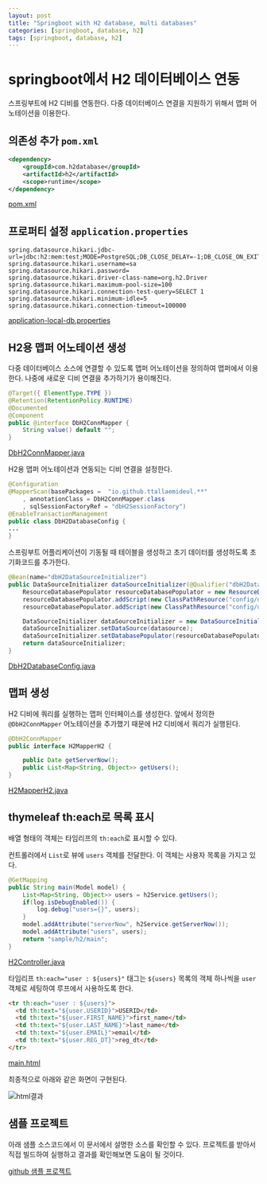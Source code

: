```yaml
---
layout: post
title: "Springboot with H2 database, multi databases"
categories: [springboot, database, h2]
tags: [springboot, database, h2]
---
```


# springboot에서 H2 데이터베이스 연동

스프링부트에 H2 디비를 연동한다.
다중 데이터베이스 연결을 지원하기 위해서 맵퍼 어노테이션을 이용한다.

## 의존성 추가 `pom.xml`

```xml
<dependency>
	<groupId>com.h2database</groupId>
	<artifactId>h2</artifactId>
	<scope>runtime</scope>
</dependency>
```

[pom.xml](https://github.com/ttallaemideul/springboot/blob/master/tlmd_web/pom.xml)

## 프로퍼티 설정 `application.properties`

```
spring.datasource.hikari.jdbc-url=jdbc:h2:mem:test;MODE=PostgreSQL;DB_CLOSE_DELAY=-1;DB_CLOSE_ON_EXIT=FALSE
spring.datasource.hikari.username=sa
spring.datasource.hikari.password=
spring.datasource.hikari.driver-class-name=org.h2.Driver
spring.datasource.hikari.maximum-pool-size=100 
spring.datasource.hikari.connection-test-query=SELECT 1
spring.datasource.hikari.minimum-idle=5 
spring.datasource.hikari.connection-timeout=100000
```

[application-local-db.properties](https://github.com/ttallaemideul/springboot/blob/master/tlmd_web/src/main/resources/config/application-local-db.properties)

## H2용 맵퍼 어노테이션 생성

다중 데이터베이스 소스에 연결할 수 있도록 맵퍼 어노테이션을 정의하여 맵퍼에서 이용한다.
나중에 새로운 디비 연결을 추가하기가 용이해진다.

```java
@Target({ ElementType.TYPE }) 
@Retention(RetentionPolicy.RUNTIME) 
@Documented 
@Component
public @interface DbH2ConnMapper {
	String value() default "";
}
```

[DbH2ConnMapper.java](https://github.com/ttallaemideul/springboot/blob/master/tlmd_web/src/main/java/io/github/ttallaemideul/config/database/DbH2ConnMapper.java)

H2용 맵퍼 어노테이션과 연동되는 디비 연결을 설정한다.

```java
@Configuration
@MapperScan(basePackages =  "io.github.ttallaemideul.**"
	, annotationClass = DbH2ConnMapper.class
	, sqlSessionFactoryRef = "dbH2SessionFactory")
@EnableTransactionManagement
public class DbH2DatabaseConfig {
...
}
```

스프링부트 어플리케이션이 기동될 때 테이블을 생성하고 초기 데이터를 생성하도록 초기화코드를 추가한다.

```java
@Bean(name="dbH2DataSourceInitializer")
public DataSourceInitializer dataSourceInitializer(@Qualifier("dbH2DataSource") DataSource datasource) {
	ResourceDatabasePopulator resourceDatabasePopulator = new ResourceDatabasePopulator();
	resourceDatabasePopulator.addScript(new ClassPathResource("config/database/h2-schema.sql"));
	resourceDatabasePopulator.addScript(new ClassPathResource("config/database/h2-data.sql"));

	DataSourceInitializer dataSourceInitializer = new DataSourceInitializer();
	dataSourceInitializer.setDataSource(datasource);
	dataSourceInitializer.setDatabasePopulator(resourceDatabasePopulator);
	return dataSourceInitializer;
}
```

[DbH2DatabaseConfig.java](https://github.com/ttallaemideul/springboot/blob/master/tlmd_web/src/main/java/io/github/ttallaemideul/config/database/DbH2DatabaseConfig.java)

## 맵퍼 생성

H2 디비에 쿼리를 실행하는 맵퍼 인터페이스를 생성한다.
앞에서 정의한 `@DbH2ConnMapper` 어노테이션을 추가했기 때문에 H2 디비에서 쿼리가 실행된다.

```java
@DbH2ConnMapper
public interface H2MapperH2 {

	public Date getServerNow();
	public List<Map<String, Object>> getUsers();
}
```

[H2MapperH2.java](https://github.com/ttallaemideul/springboot/blob/master/tlmd_web/src/main/java/io/github/ttallaemideul/sample/h2/H2MapperH2.java)

## thymeleaf th:each로 목록 표시

배열 형태의 객체는 타임리프의 `th:each`로 표시할 수 있다.

컨트롤러에서 `List`로 뷰에 `users` 객체를 전달한다. 이 객체는 사용자 목록을 가지고 있다.

```java
@GetMapping
public String main(Model model) {
	List<Map<String, Object>> users = h2Service.getUsers();
	if(log.isDebugEnabled()) {
		log.debug("users={}", users);
	}
	model.addAttribute("serverNow", h2Service.getServerNow());
	model.addAttribute("users", users);
	return "sample/h2/main";
}
```

[H2Controller.java](https://github.com/ttallaemideul/springboot/blob/master/tlmd_web/src/main/java/io/github/ttallaemideul/sample/h2/H2Controller.java)

타임리프 `th:each="user : ${users}"` 태그는 `${users}` 목록의 객체 하나씩을  `user` 객체로 세팅하여 루프에서 사용하도록 한다.

```html
<tr th:each="user : ${users}">
  <td th:text="${user.USERID}">USERID</td>
  <td th:text="${user.FIRST_NAME}">first_name</td>
  <td th:text="${user.LAST_NAME}">last_name</td>
  <td th:text="${user.EMAIL}">email</td>
  <td th:text="${user.REG_DT}">reg_dt</td>
</tr>
```

[main.html](https://github.com/ttallaemideul/springboot/blob/master/tlmd_web/src/main/resources/templates/sample/h2/main.html)

최종적으로 아래와 같은 화면이 구현된다.

![html결과](/ttallaemideul.github.io/assets/tlmd_web/tlmd_web_001.png)

## 샘플 프로젝트

아래 샘플 소스코드에서 이 문서에서 설명한 소스를 확인할 수 있다.
프로젝트를 받아서 직접 빌드하여 실행하고 결과를 확인해보면 도움이 될 것이다.

[github 샘플 프로젝트](https://github.com/ttallaemideul/springboot)